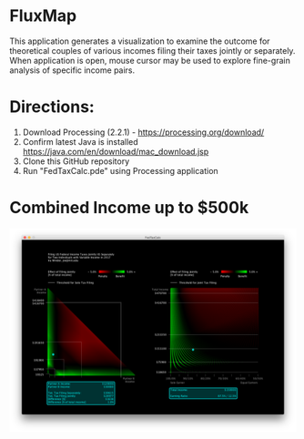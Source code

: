 # FluxMap
This application generates a visualization to examine the outcome for theoretical couples of various incomes filing their taxes jointly or separately. When application is open, mouse cursor may be used to explore fine-grain analysis of specific income pairs.

# Directions:
1. Download Processing (2.2.1) - https://processing.org/download/
2. Confirm latest Java is installed https://java.com/en/download/mac_download.jsp
3. Clone this GitHub repository
4. Run "FedTaxCalc.pde" using Processing application


# Combined Income up to $500k
 ![FedTaxCalc](screenshots/500k_Income_Ratio.png "Income up to $500k each")
